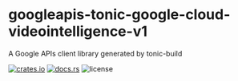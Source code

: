 # googleapis-tonic-google-cloud-videointelligence-v1

A Google APIs client library generated by tonic-build

[![crates.io](https://img.shields.io/crates/v/googleapis-tonic-google-cloud-videointelligence-v1)](https://crates.io/crates/googleapis-tonic-google-cloud-videointelligence-v1)
[![docs.rs](https://img.shields.io/docsrs/googleapis-tonic-google-cloud-videointelligence-v1)](https://docs.rs/googleapis-tonic-google-cloud-videointelligence-v1)
![license](https://img.shields.io/crates/l/googleapis-tonic-google-cloud-videointelligence-v1)
